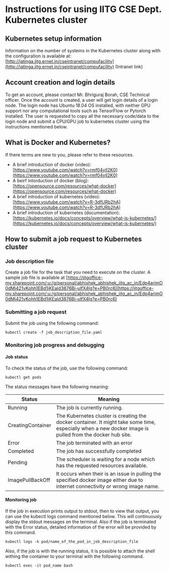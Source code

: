 # Instructions for using IITG CSE Dept. Kubernetes cluster


## Kubernetes setup information

Information on the number of systems in the Kubernetes cluster along with the configuration is available at: [http://jatinga.iitg.ernet.in/cseintranet/compufacility](http://jatinga.iitg.ernet.in/cseintranet/compufacility) (Intranet link)

## Account creation and login details

To get an account, please contact Mr. Bhriguraj Borah, CSE Technical officer. Once the account is created, a user will get login details of a login node. The login node has Ubuntu 18.04 OS installed, with neither GPU support nor any computational tools such as TensorFlow or Pytorch installed. The user is requested to copy all the necessary code/data to the login node and submit a CPU/GPU job to kubernetes cluster using the instructions mentioned below.

## What is Docker and Kubernetes?

If there terms are new to you, please refer to these resources.


* A brief introduction of docker (video): [https://www.youtube.com/watch?v=rmf04ylI2K0](https://www.youtube.com/watch?v=rmf04ylI2K0)
* A beirf intorduction of docker (blog): [https://opensource.com/resources/what-docker](https://opensource.com/resources/what-docker)
* A brief introduction of kubernetes (video): [https://www.youtube.com/watch?v=R-3dfURb2hA](https://www.youtube.com/watch?v=R-3dfURb2hA)
* A brief introduction of kubernetes (documentation): [https://kubernetes.io/docs/concepts/overview/what-is-kubernetes/](https://kubernetes.io/docs/concepts/overview/what-is-kubernetes/) 


## How to submit a job request to Kubernetes cluster

### Job description file
Create a job file for the task that you need to execute on the cluster.
A sample job file is available at [https://iitgoffice-my.sharepoint.com/:u:/g/personal/abhishek_abhishek_iitg_ac_in/Edp4arimO0dMi421vKohh1EBd1iKEaId3876Bi-ulfX4Ig?e=PB0rc6](https://iitgoffice-my.sharepoint.com/:u:/g/personal/abhishek_abhishek_iitg_ac_in/Edp4arimO0dMi421vKohh1EBd1iKEaId3876Bi-ulfX4Ig?e=PB0rc6)


### Submitting a job request

Submit the job using the following command:
```
kubectl create -f job_description_file.yaml
```

### Monitoring job progress and debugging

#### Job status

To check the status of the job, use the following command:

```
kubectl get pods
```

The status messages have the following meaning:

| Status | Meaning |
|--------|---------|
| Running | The job is currently running. |
| CreatingContainer | The Kubernetes cluster is creating the docker container. It might take some time, especially when a new docker image is pulled from the docker hub site.|
| Error | The job terminated with an error |
| Completed | The job has successfully completed |
| Pending | The scheduler is waiting for a node which has the requested resources available. |
| ImagePullBackOff | It occurs when their is an issue in pulling the specified docker image either due to internet connectivity or wrong image name. |

#### Monitoring job

If the job in execution prints output to stdout, then to view that output, you can use the kubectl logs command mentioned below. This will continuously display the stdout messages on the terminal. Also if the job is terminated with the Error status, detailed information of the error will be provided by this command.

```
kubectl logs -k pod/name_of_the_pod_in_job_description_file
```

Also, if the job is with the running status, it is possible to attach the shell withing the container to your terminal with the following command.

```
kubectl exec -it pod_name bash
```
